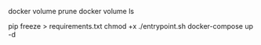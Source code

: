 docker volume prune
docker volume ls


pip freeze > requirements.txt
chmod +x ./entrypoint.sh
docker-compose up -d 